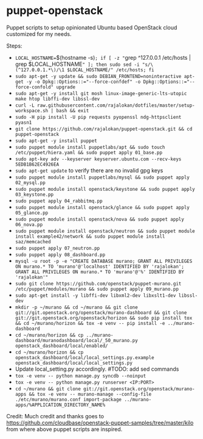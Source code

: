 # puppet-openstack
Puppet scripts to setup opinionated Ubuntu based OpenStack cloud customized for my needs. 

Steps:
* `LOCAL_HOSTNAME=`$(hostname -s)`; if [ -z "`grep ^127.0.0.1 /etc/hosts | grep $LOCAL_HOSTNAME`" ]; then sudo sed -i "s/\(^127.0.0.1.*\)/\1 $LOCAL_HOSTNAME/" /etc/hosts; fi`
* `sudo apt-get -y update && sudo DEBIAN_FRONTEND=noninteractive apt-get -y -o Dpkg::Options::="--force-confdef" -o Dpkg::Options::="--force-confold" upgrade`
* `sudo apt-get -y install git mosh linux-image-generic-lts-utopic make htop libffi-dev libssl-dev`
* `curl -L raw.githubusercontent.com/rajalokan/dotfiles/master/setup-workspace.sh | bash && exit`
* `sudo -H pip install -U pip requests pyopenssl ndg-httpsclient pyasn1`
* `git clone https://github.com/rajalokan/puppet-openstack.git && cd puppet-openstack`
* `sudo apt-get -y install puppet`
* `sudo puppet module install puppetlabs/apt && sudo touch /etc/puppet/hiera.yaml && sudo puppet apply 01_base.pp`
* `sudo apt-key adv --keyserver keyserver.ubuntu.com --recv-keys 5EDB1B62EC4926EA`
* `sudo apt-get update` to verify there are no invalid gpg keys
* `sudo puppet module install puppetlabs/mysql && sudo puppet apply 02_mysql.pp`
* `sudo puppet module install openstack/keystone && sudo puppet apply 03_keystone.pp`
* `sudo puppet apply 04_rabbitmq.pp`
* `sudo puppet module install openstack/glance && sudo puppet apply 05_glance.pp`
* `sudo puppet module install openstack/nova && sudo puppet apply 06_nova.pp`
* `sudo puppet module install openstack/neutron && sudo puppet module install example42/network && sudo puppet module install saz/memcached`
* `sudo puppet apply 07_neutron.pp`
* `sudo puppet apply 08_dashboard.pp`
* `mysql -u root -p -e "CREATE DATABASE murano; GRANT ALL PRIVILEGES ON murano.* TO 'murano'@'localhost' IDENTIFIED BY 'rajalokan'; GRANT ALL PRIVILEGES ON murano.* TO 'murano'@'%' IDENTIFIED BY 'rajalokan'"`
* `sudo git clone https://github.com/openstack/puppet-murano.git /etc/puppet/modules/murano && sudo puppet apply 09_murano.pp`
* `sudo apt-get install -y libffi-dev libxml2-dev libxslt1-dev libssl-dev`
* `mkdir -p ~/murano && cd ~/murano && git clone git://git.openstack.org/openstack/murano-dashboard && git clone git://git.openstack.org/openstack/horizon && sudo pip install tox && cd ~/murano/horizon && tox -e venv -- pip install -e ../murano-dashboard`
* `cd ~/murano/horizon && cp ../murano-dashboard/muranodashboard/local/_50_murano.py openstack_dashboard/local/enabled/`
* `cd ~/murano/horizon && cp openstack_dashboard/local/local_settings.py.example openstack_dashboard/local/local_settings.py`
* Update local_setting.py accordingly. #TODO: add sed commands 
* `tox -e venv -- python manage.py syncdb --noinput`
* `tox -e venv -- python manage.py runserver <IP:PORT>`
* `cd ~/murano && git clone git://git.openstack.org/openstack/murano-apps && tox -e venv -- murano-manage --config-file ./etc/murano/murano.conf import-package ../murano-apps/%APPLICATION_DIRECTORY_NAME%`



Credit: Much credit and thanks goes to https://github.com/cloudbase/openstack-puppet-samples/tree/master/kilo from where above puppet scripts are inspired. 
